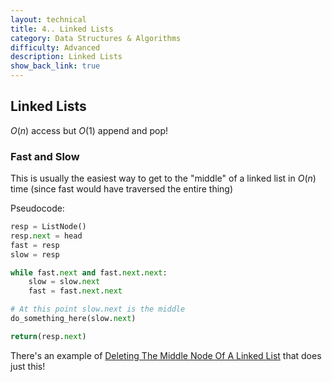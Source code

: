 ```yaml
---
layout: technical
title: 4.. Linked Lists
category: Data Structures & Algorithms
difficulty: Advanced
description: Linked Lists
show_back_link: true
---
```


## Linked Lists

$O(n)$ access but $O(1)$ append and pop!

### Fast and Slow
This is usually the easiest way to get to the "middle" of a linked list in $O(n)$ time (since fast would have traversed the entire thing)

Pseudocode:
```python
resp = ListNode()
resp.next = head
fast = resp
slow = resp

while fast.next and fast.next.next:
    slow = slow.next
    fast = fast.next.next

# At this point slow.next is the middle
do_something_here(slow.next)

return(resp.next)
```

There's an example of [Deleting The Middle Node Of A Linked List](/docs/leetcode/python/deleteMiddleNodeOfLinkedList.md) that does just this!